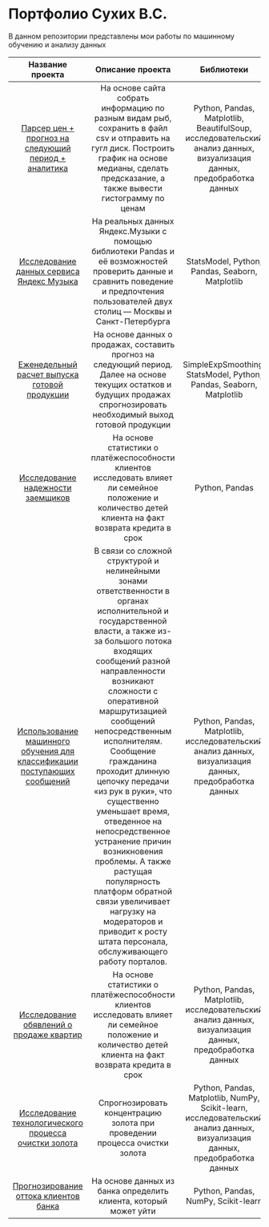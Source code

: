 # Портфолио Сухих В.С.

В данном репозитории представлены мои работы по машинному обучению и анализу данных

| Название проекта | Описание проекта | Библиотеки |
| :----------------------------------: | :---------------------: |:---------------------------:|
| [Парсер цен + прогноз на следующий период + аналитика](https://github.com/slava87VS/Portfolio/tree/main/Парсинг%20и%20прогноз%20цен%20на%20свежемороженую%20рыбу) | На основе сайта собрать информацию по разным видам рыб, сохранить в файл csv и отправить на гугл диск. Построить график на основе медианы, сделать предсказание, а также вывести гистограмму по ценам | Python, Pandas, Matplotlib, BeautifulSoup, исследовательский анализ данных, визуализация данных, предобработка данных |
| [Исследование данных сервиса Яндекс Музыка](https://github.com/slava87VS/Portfolio/tree/main/1.%20Исследование%20данных%20сервиса%20“Яндекс.Музыка”%20—%20сравнение%20пользователей%20двух%20городов) | На реальных данных Яндекс.Музыки c помощью библиотеки Pandas и её возможностей проверить данные и сравнить поведение и предпочтения пользователей двух столиц — Москвы и Санкт-Петербурга | StatsModel, Python, Pandas, Seaborn, Matplotlib |
| [Еженедельный расчет выпуска готовой продукции](https://github.com/slava87VS/Portfolio/tree/main/Расчет%20выпуска%20готовой%20продукции) | На основе данных о продажах, составить прогноз на следующий период. Далее на основе текущих остатков и будущих продажах спрогнозировать необходимый выход готовой продукции | SimpleExpSmoothing, StatsModel, Python, Pandas, Seaborn, Matplotlib |
| [Исследование надежности заемщиков](https://github.com/slava87VS/Portfolio/tree/main/2.%20Исследование%20надёжности%20заёмщиков%20—%20анализ%20банковских%20данных) | На основе статистики о платёжеспособности клиентов исследовать влияет ли семейное положение и количество детей клиента на факт возврата кредита в срок | Python, Pandas |
| [Использование машинного обучения для классификации поступающих сообщений](https://github.com/slava87VS/Portfolio/tree/main/Использование%20машинного%20обучения%20для%20классификации%20поступающих%20сообщений) | В связи со сложной структурой и нелинейными зонами ответственности в органах исполнительной и государственной власти, а также из-за большого потока входящих сообщений разной направленности возникают сложности с оперативной маршрутизацией сообщений непосредственным исполнителям. Сообщение гражданина проходит длинную цепочку передачи «из рук в руки», что существенно уменьшает время, отведенное на непосредственное устранение причин возникновения проблемы. А также растущая популярность платформ обратной связи увеличивает нагрузку на модераторов и приводит к росту штата персонала, обслуживающего работу порталов. | Python, Pandas, Matplotlib, исследовательский анализ данных, визуализация данных, предобработка данных |
| [Исследование обявлений о продаже квартир](https://github.com/slava87VS/Portfolio/tree/main/3.%20Исследование%20объявлений%20о%20продаже%20квартир) | На основе статистики о платёжеспособности клиентов исследовать влияет ли семейное положение и количество детей клиента на факт возврата кредита в срок | Python, Pandas, Matplotlib, исследовательский анализ данных, визуализация данных, предобработка данных |
| [Исследование технологического процесса очистки золота](https://github.com/slava87VS/Portfolio/tree/main/4.%20Исследование%20технологического%20процесса%20очистки%20золота) | Спрогнозировать концентрацию золота при проведении процесса очистки золота | Python, Pandas, Matplotlib, NumPy, Scikit-learn, исследовательский анализ данных, визуализация данных, предобработка данных |
| [Прогнозирование оттока клиентов банка](https://github.com/slava87VS/Portfolio/tree/main/5.%20Прогнозирование%20оттока%20клиента%20Банка) | На основе данных из банка определить клиента, который может уйти | Python, Pandas, NumPy, Scikit-learn |
